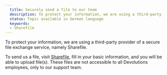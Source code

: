 ```yaml
---
  title: Securely send a file to our team
  description: To protect your information, we are using a third-party provider of a secure file exchange service, namely Sharefile.
  status: Topic available in German language
  keywords:
  - Sharefile
---
```

To protect your information, we are using a third-party provider of a secure file exchange service, namely Sharefile.

To send us a file, visit [Sharefile](https://devolutions.sharefile.com/filedrop), fill in your basic information, and you will be able to upload file(s). These files are not accessible to all Devolutions employees, only to our support team.
